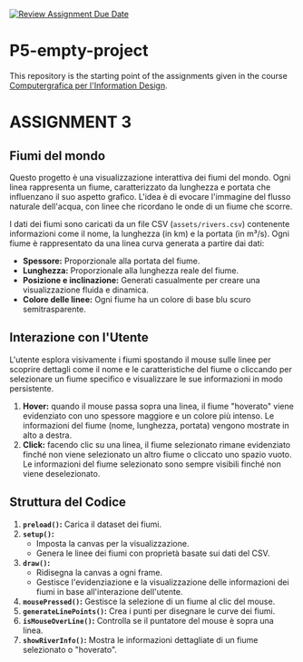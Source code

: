 [![Review Assignment Due Date](https://classroom.github.com/assets/deadline-readme-button-22041afd0340ce965d47ae6ef1cefeee28c7c493a6346c4f15d667ab976d596c.svg)](https://classroom.github.com/a/rKbf-r4Q)
# P5-empty-project
This repository is the starting point of the assignments given in the course [Computergrafica per l'Information Design](https://www11.ceda.polimi.it/schedaincarico/schedaincarico/controller/scheda_pubblica/SchedaPublic.do?&evn_default=evento&c_classe=834257&lang=IT&__pj0=0&__pj1=9c10fe379e96db59d55d49b6b4252c5e).

# **ASSIGNMENT 3**

## **Fiumi del mondo**
Questo progetto è una visualizzazione interattiva dei fiumi del mondo. Ogni linea rappresenta un fiume, caratterizzato da lunghezza e portata che influenzano il suo aspetto grafico. L'idea è di evocare l'immagine del flusso naturale dell'acqua, con linee che ricordano le onde di un fiume che scorre.

I dati dei fiumi sono caricati da un file CSV (`assets/rivers.csv`) contenente informazioni come il nome, la lunghezza (in km) e la portata (in m³/s).
Ogni fiume è rappresentato da una linea curva generata a partire dai dati:
  - **Spessore:** Proporzionale alla portata del fiume.
  - **Lunghezza:** Proporzionale alla lunghezza reale del fiume.
  - **Posizione e inclinazione:** Generati casualmente per creare una visualizzazione fluida e dinamica.
  - **Colore delle linee:** Ogni fiume ha un colore di base blu scuro semitrasparente.

## **Interazione con l'Utente**
L'utente esplora visivamente i fiumi spostando il mouse sulle linee per scoprire dettagli come il nome e le caratteristiche del fiume o cliccando per selezionare un fiume specifico e visualizzare le sue informazioni in modo persistente.

1. **Hover:** quando il mouse passa sopra una linea, il fiume "hoverato" viene evidenziato con uno spessore maggiore e un colore più intenso. Le informazioni del fiume (nome, lunghezza, portata) vengono mostrate in alto a destra.
2. **Click:** facendo clic su una linea, il fiume selezionato rimane evidenziato finché non viene selezionato un altro fiume o cliccato uno spazio vuoto. Le informazioni del fiume selezionato sono sempre visibili finché non viene deselezionato.

## **Struttura del Codice**
1. **`preload()`:** Carica il dataset dei fiumi.
2. **`setup()`:**
   - Imposta la canvas per la visualizzazione.
   - Genera le linee dei fiumi con proprietà basate sui dati del CSV.
3. **`draw()`:**
   - Ridisegna la canvas a ogni frame.
   - Gestisce l'evidenziazione e la visualizzazione delle informazioni dei fiumi in base all'interazione dell'utente.
4. **`mousePressed()`:** Gestisce la selezione di un fiume al clic del mouse.
5. **`generateLinePoints()`:** Crea i punti per disegnare le curve dei fiumi.
6. **`isMouseOverLine()`:** Controlla se il puntatore del mouse è sopra una linea.
7. **`showRiverInfo()`:** Mostra le informazioni dettagliate di un fiume selezionato o "hoverato".

